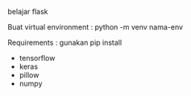 belajar flask

Buat virtual environment : 
python -m venv nama-env

Requirements :
gunakan pip install 
- tensorflow
- keras
- pillow
- numpy
